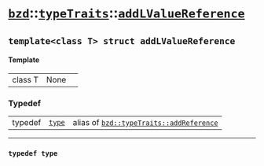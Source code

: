 # [`bzd`](../../../index.md)::[`typeTraits`](../../index.md)::[`addLValueReference`](../index.md)

## `template<class T> struct addLValueReference`

#### Template
||||
|---:|:---|:---|
|class T|None||
### Typedef
||||
|---:|:---|:---|
|typedef|[`type`](./index.md)|alias of [`bzd::typeTraits::addReference`](../addreference/index.md)|
------
### `typedef type`


